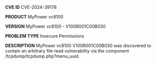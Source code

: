 **CVE ID**
CVE-2024-39178

**PRODUCT**
MyPower vc8100 

**VERSION**
MyPower vc8100 - V100R001C00B030

**PROBLEM TYPE**
Insecure Permissions

**DESCRIPTION**
MyPower vc8100 V100R001C00B030 was discovered to contain an arbitrary
 file read vulnerability via the component
 /tcpdump/tcpdump.php?menu_uuid.